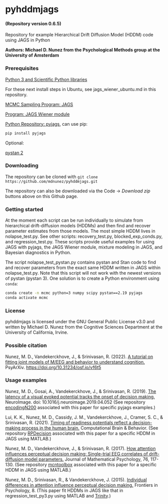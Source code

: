 # pyhddmjags
#### (Repository version 0.6.5)
Repository for example Hierarchical Drift Diffusion Model (HDDM) code using JAGS in Python

**Authors: Michael D. Nunez from the Psychological Methods group at the University of Amsterdam**

### Prerequisites

[Python 3 and Scientific Python libraries](https://www.anaconda.com/products/individual)

For these next install steps in Ubuntu, see jags_wiener_ubuntu.md in this repository.

[MCMC Sampling Program: JAGS](http://mcmc-jags.sourceforge.net/)

[Program: JAGS Wiener module](https://sourceforge.net/projects/jags-wiener/)

[Python Repository: pyjags](https://github.com/michaelnowotny/pyjags), can use pip:
```bash
pip install pyjags
```
Optional:

[pystan 2](https://pystan.readthedocs.io)


### Downloading

The repository can be cloned with `git clone https://github.com/mdnunez/pyhddmjags.git`

The repository can also be downloaded via the Code -> _Download zip_ buttons above on this Github page.

### Getting started

At the moment each script can be run individually to simulate from hierarchical drift-diffusion models (HDDMs) and then find and recover parameter estimates from those models. The most simple HDDM lives in nolapse_test.py. See other scripts: recovery_test.py, blocked_exp_conds.py, and regression_test.py. These scripts provide useful examples for using JAGS with pyjags, the JAGS Wiener module, mixture modeling in JAGS, and Bayesian diagnostics in Python. 

The script nolapse_test_pystan.py contains pystan and Stan code to find and recover parameters from the exact same HDDM written in JAGS within nolapse_test.py. Note that this script will not work with the newest versions of pystan (pystan 3). One solution is to create a Python environment using `conda`:
```bash
conda create -n mcmc python=3 numpy scipy pystan==2.19 pyjags
conda activate mcmc
```

### License

pyhddmjags is licensed under the GNU General Public License v3.0 and written by Michael D. Nunez from the Cognitive Sciences Department at the University of California, Irvine.

### Possible citation
Nunez, M. D., Vandekerckhove, J., & Srinivasan, R. (2022). [A tutorial on fitting joint models of M/EEG and behavior to understand cognition.](https://psyarxiv.com/vf6t5) PsyArXiv. https://doi.org/10.31234/osf.io/vf6t5

### Usage examples

Nunez, M. D., Gosai, A., Vandekerckhove, J., & Srinivasan, R. (2019).
[The latency of a visual evoked potential tracks the onset of decision making.](https://sci-hub.st/https://www.sciencedirect.com/science/article/pii/S1053811919303386) NeuroImage. doi: 10.1016/j.neuroimage.2019.04.052
(See repository [encodingN200](https://github.com/mdnunez/encodingN200) associated with this paper for specific pyjags examples.)

Lui, K. K., Nunez, M. D., Cassidy, J. M., Vandekerckhove, J., Cramer, S. C., & Srinivasan, R. (2021).
[Timing of readiness potentials reflect a decision-making process in the human brain.](https://sci-hub.st/https://link.springer.com/article/10.1007/s42113-020-00097-5) Computational Brain & Behavior.
(See repository [RPDecision](https://github.com/mdnunez/RPDecision) associated with this paper for a specific HDDM in JAGS using MATLAB.)

Nunez, M. D., Vandekerckhove, J., & Srinivasan, R. (2017).
[How attention influences perceptual decision making: Single-trial EEG correlates of drift-diffusion model parameters.](https://sci-hub.st/https://www.sciencedirect.com/science/article/abs/pii/S0022249616000316)
Journal of Mathematical Psychology, 76, 117-130.
(See repository [mcntoolbox](https://github.com/mdnunez/mcntoolbox) associated with this paper for a specific HDDM in JAGS using MATLAB.)

Nunez, M. D., Srinivasan, R., & Vandekerckhove, J. (2015). 
[Individual differences in attention influence perceptual decision making.](https://www.frontiersin.org/articles/10.3389/fpsyg.2015.00018/full) 
Frontiers in Psychology, 8.
(This paper fit HDDMs in JAGS like that in regression_test_py3.py using MATLAB and [Trinity](https://github.com/joachimvandekerckhove/trinity).)
